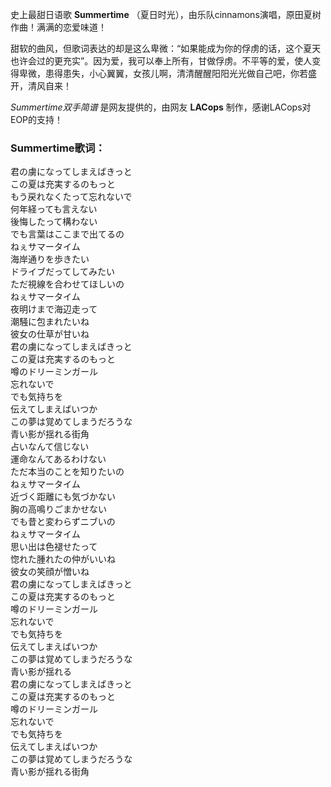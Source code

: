 

史上最甜日语歌 **Summertime** （夏日时光），由乐队cinnamons演唱，原田夏树作曲！满满的恋爱味道！

甜软的曲风，但歌词表达的却是这么卑微：“如果能成为你的俘虏的话，这个夏天也许会过的更充实”。因为爱，我可以奉上所有，甘做俘虏。不平等的爱，使人变得卑微，患得患失，小心翼翼，女孩儿啊，清清醒醒阳阳光光做自己吧，你若盛开，清风自来！

_Summertime双手简谱_ 是网友提供的，由网友 **LACops** 制作，感谢LACops对EOP的支持！

### Summertime歌词：

君の虜になってしまえばきっと  
この夏は充実するのもっと  
もう戻れなくたって忘れないで  
何年経っても言えない  
後悔したって構わない  
でも言葉はここまで出てるの  
ねぇサマータイム  
海岸通りを歩きたい  
ドライブだってしてみたい  
ただ視線を合わせてほしいの  
ねぇサマータイム  
夜明けまで海辺走って  
潮騒に包まれたいね  
彼女の仕草が甘いね  
君の虜になってしまえばきっと  
この夏は充実するのもっと  
噂のドリーミンガール  
忘れないで  
でも気持ちを  
伝えてしまえばいつか  
この夢は覚めてしまうだろうな  
青い影が揺れる街角  
占いなんて信じない  
運命なんてあるわけない  
ただ本当のことを知りたいの  
ねぇサマータイム  
近づく距離にも気づかない  
胸の高鳴りごまかせない  
でも昔と変わらずニブいの  
ねぇサマータイム  
思い出は色褪せたって  
惚れた腫れたの仲がいいね  
彼女の笑顔が憎いね  
君の虜になってしまえばきっと  
この夏は充実するのもっと  
噂のドリーミンガール  
忘れないで  
でも気持ちを  
伝えてしまえばいつか  
この夢は覚めてしまうだろうな  
青い影が揺れる  
君の虜になってしまえばきっと  
この夏は充実するのもっと  
噂のドリーミンガール  
忘れないで  
でも気持ちを  
伝えてしまえばいつか  
この夢は覚めてしまうだろうな  
青い影が揺れる街角

